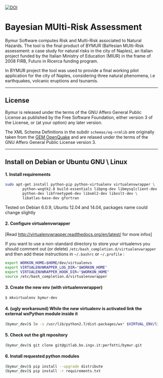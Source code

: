 [![DOI](https://zenodo.org/badge/122540622.svg)](https://zenodo.org/badge/latestdoi/122540622)
# Bayesian MUlti-Risk Assessment 

Bymur Software computes Risk and Multi-Risk associated to Natural Hazards.
The tool is the final product of BYMUR (BaYesian MUlti-Risk assessment: a 
case study for natural risks in the city of Naples), an Italian project funded 
by the Italian Ministry of Education (MIUR) in the frame of 2008 FIRB, Futuro 
in Ricerca funding program.

In BYMUR project the tool was used to provide a final working pilot application 
for the city of Naples, considering three natural phenomena, i.e earthquakes,
volcanic eruptions and tsunamis. 

---

## License

Bymur is released under the terms of the GNU Affero General Public License 
as published by the Free Software Foundation, either version 3 of the License,
or (at your option) any later version.

The XML Schema Definitions in the subdir `schemas/oq-nrmlib` are originally 
taken from the [GEM OpenQuake](https://github.com/gem/oq-engine) and are 
relased under the terms of the GNU Affero General Public License version 3.

---

## Install on Debian or Ubuntu GNU \\ Linux

#### 1. Install requirements
```sh
sudo apt-get install python-pip python-virtualenv virtualenvwrapper \
        python-wxgtk2.8 build-essentials libpng-dev libmysqlclient-dev \
        python-dev libfreetype6-dev libxml2-dev libxslt-dev \
        libatlas-base-dev gfortran

```
Tested on Debian 6.0.9, Ubuntu 12.04 and 14.04, packages name could change 
slightly

#### 2. Configure virtualenvwrapper

 [Read http://virtualenvwrapper.readthedocs.org/en/latest/ for more infos] 
 
 If you want to use a non-standard directory to store your virtualenvs
 you should comment out (or delete) `/etc/bash_completion.d/virtualenvwrapper`
 and then add these instructions in `~/.bashrc` or `~/.profile` :

 ```sh
export WORKON_HOME=$HOME/dev/virtualenvs
export VIRTUALENVWRAPPER_LOG_DIR="$WORKON_HOME"
export VIRTUALENVWRAPPER_HOOK_DIR="$WORKON_HOME"
source /etc/bash_completion.d/virtualenvwrapper
```

#### 3. Create the new env (with virtualenvwrapper)
 ```sh
 $ mkvirtualenv bymur-dev
 ```

#### 4. (ugly workaround) While the new virtualenv is activated link the external wxPython module inside it
 ```sh
 (bymur_dev)$ ln -s /usr/lib/python2.7/dist-packages/wx* $VIRTUAL_ENV/lib/python2.7/site-packages/
 ```

#### 5. Check out the git repository
 ```sh
 (bymur_dev)$ git clone git@gitlab.bo.ingv.it:perfetti/bymur.git
 ```

#### 6. Install requested python modules
 ```sh
 (bymur_dev)$ pip install --upgrade distribute
 (bymur_dev)$ pip install -r requirements.txt
 ```
